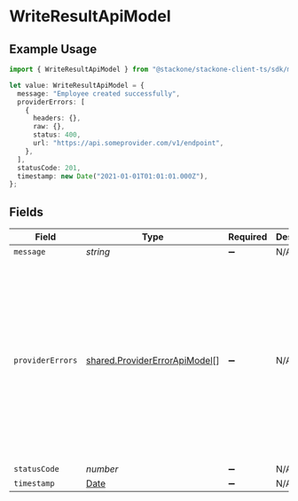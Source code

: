 # WriteResultApiModel

## Example Usage

```typescript
import { WriteResultApiModel } from "@stackone/stackone-client-ts/sdk/models/shared";

let value: WriteResultApiModel = {
  message: "Employee created successfully",
  providerErrors: [
    {
      headers: {},
      raw: {},
      status: 400,
      url: "https://api.someprovider.com/v1/endpoint",
    },
  ],
  statusCode: 201,
  timestamp: new Date("2021-01-01T01:01:01.000Z"),
};
```

## Fields

| Field                                                                                                                                                                                                                                                                                                                    | Type                                                                                                                                                                                                                                                                                                                     | Required                                                                                                                                                                                                                                                                                                                 | Description                                                                                                                                                                                                                                                                                                              | Example                                                                                                                                                                                                                                                                                                                  |
| ------------------------------------------------------------------------------------------------------------------------------------------------------------------------------------------------------------------------------------------------------------------------------------------------------------------------ | ------------------------------------------------------------------------------------------------------------------------------------------------------------------------------------------------------------------------------------------------------------------------------------------------------------------------ | ------------------------------------------------------------------------------------------------------------------------------------------------------------------------------------------------------------------------------------------------------------------------------------------------------------------------ | ------------------------------------------------------------------------------------------------------------------------------------------------------------------------------------------------------------------------------------------------------------------------------------------------------------------------ | ------------------------------------------------------------------------------------------------------------------------------------------------------------------------------------------------------------------------------------------------------------------------------------------------------------------------ |
| `message`                                                                                                                                                                                                                                                                                                                | *string*                                                                                                                                                                                                                                                                                                                 | :heavy_minus_sign:                                                                                                                                                                                                                                                                                                       | N/A                                                                                                                                                                                                                                                                                                                      | Employee created successfully                                                                                                                                                                                                                                                                                            |
| `providerErrors`                                                                                                                                                                                                                                                                                                         | [shared.ProviderErrorApiModel](../../../sdk/models/shared/providererrorapimodel.md)[]                                                                                                                                                                                                                                    | :heavy_minus_sign:                                                                                                                                                                                                                                                                                                       | N/A                                                                                                                                                                                                                                                                                                                      | [<br/>{<br/>"status": 400,<br/>"url": "https://api.someprovider.com/v1/endpoint",<br/>"raw": {<br/>"error": "Bad Request",<br/>"message": "The supplied data is invalid"<br/>},<br/>"headers": {<br/>"date": "Tue, 02 Apr 2024 13:52:01 GMT",<br/>"content-type": "application/json; charset=utf-8",<br/>"transfer-encoding": "chunked",<br/>"connection": "close"<br/>}<br/>}<br/>] |
| `statusCode`                                                                                                                                                                                                                                                                                                             | *number*                                                                                                                                                                                                                                                                                                                 | :heavy_minus_sign:                                                                                                                                                                                                                                                                                                       | N/A                                                                                                                                                                                                                                                                                                                      | 201                                                                                                                                                                                                                                                                                                                      |
| `timestamp`                                                                                                                                                                                                                                                                                                              | [Date](https://developer.mozilla.org/en-US/docs/Web/JavaScript/Reference/Global_Objects/Date)                                                                                                                                                                                                                            | :heavy_minus_sign:                                                                                                                                                                                                                                                                                                       | N/A                                                                                                                                                                                                                                                                                                                      | 2021-01-01T01:01:01.000Z                                                                                                                                                                                                                                                                                                 |